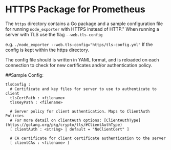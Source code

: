 # HTTPS Package for Prometheus

The `https` directory contains a Go package and a sample configuration file for running `node_exporter` with HTTPS instead of HTTP."
When running a server with TLS use the flag `--web.tls-config`

e.g. `./node_exporter --web.tls-config="https/tls-config.yml"`
If the config is kept within the https directory.

The config file should is written in YAML format, and is reloaded on each connection to check for new certificates and/or authentication policy.

##Sample Config:
```
tlsConfig :
  # Certificate and key files for server to use to authenticate to client
  tlsCertPath : <filename>
  tlsKeyPath : <filename>

  # Server policy for client authentication. Maps to ClientAuth Policies
  # For more detail on clientAuth options: [ClientAuthType](https://golang.org/pkg/crypto/tls/#ClientAuthType)
  [ clientAuth : <string> | default = "NoClientCert" ]

  # CA certificate for client certificate authentication to the server
  [ clientCAs : <filename> ]
```
